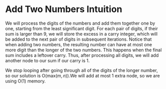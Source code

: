 Add Two Numbers Intuition
==========================
We will process the digits of the numbers and add them together one by one, starting from the least significant digit. For each pair of digits, if their sum is larger than 9, we will store the excess in a carry integer, which will be added to the next pair of digits in subsequent iterations.
Notice that when adding two numbers, the resulting number can have at most one more digit than the longer of the two numbers. This happens when the final sum includes a leftover carry. Thus, after processing all digits, we will add another node to our sum if our carry is 1.

We stop looping after going through all of the digits of the longer number, so our solution is O(max($m,n$)).We will add at most 1 extra node, so we are using O(1) memory.
